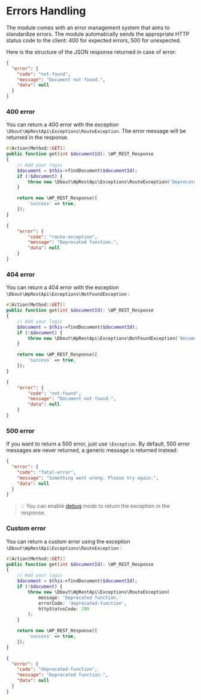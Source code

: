 # Errors Handling

The module comes with an error management system that aims to standardize errors. The module automatically sends the appropriate HTTP status code to the client: 400 for expected errors, 500 for unexpected.

Here is the structure of the JSON response returned in case of error:

```json
{
  "error": {
    "code": "not-found",
    "message": "Document not found.",
    "data": null
  }
}
```

### 400 error

You can return a 400 error with the exception `\Dbout\WpRestApi\Exceptions\RouteException`. The error message will be returned in the response.

```php
#[Action(Method::GET)]
public function get(int $documentId): \WP_REST_Response
{
    // Add your logic
    $document = $this->findDocument($documentId);
    if (!$document) {
        throw new \Dbout\WpRestApi\Exceptions\RouteException('Deprecated function.');
    }

    return new \WP_REST_Response([
        'success' => true,
    ]);
}
```

```json
{
    "error": {
        "code": "route-exception",
        "message": "Deprecated function.",
        "data": null
    }
}
```

### 404 error

You can return a 404 error with the exception `\Dbout\WpRestApi\Exceptions\NotFoundException` :

```php
#[Action(Method::GET)]
public function get(int $documentId): \WP_REST_Response
{
    // Add your logic
    $document = $this->findDocument($documentId);
    if (!$document) {
        throw new \Dbout\WpRestApi\Exceptions\NotFoundException('Document')
    }

    return new \WP_REST_Response([
        'success' => true,
    ]);
}
```

```json
{
    "error": {
        "code": "not-found",
        "message": "Document not found.",
        "data": null
    }
}
```

### 500 error

If you want to return a 500 error, just use `\Exception`. By default, 500 error messages are never returned, a generic message is returned instead:

```json
{
  "error": {
    "code": "fatal-error",
    "message": "Something went wrong. Please try again.",
    "data": null
  }
}
```

> 💡 You can enable [debug](../doc/options.md#debug) mode to return the exception in the response.

### Custom error

You can return a custom error using the exception `\Dbout\WpRestApi\Exceptions\RouteException` :

```php
#[Action(Method::GET)]
public function get(int $documentId): \WP_REST_Response
{
    // Add your logic
    $document = $this->findDocument($documentId);
    if (!$document) {
        throw new \Dbout\WpRestApi\Exceptions\RouteException(
            message: 'Deprecated function.'
            errorCode: 'deprecated-function',
            httpStatusCode: 200
        );
    }

    return new \WP_REST_Response([
        'success' => true,
    ]);
}
```

```json
{
  "error": {
    "code": "deprecated-function",
    "message": "Deprecated function.",
    "data": null
  }
}
```